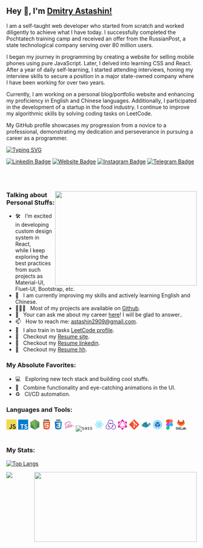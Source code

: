 ## Hey 👋, I'm [Dmitry Astashin!](https://github.com/Stilone)



I am a self-taught web developer who started from scratch and worked diligently to achieve what I have today. I successfully completed the Pochtatech training camp and received an offer from the RussianPost, a state technological company serving over 80 million users.

I began my journey in programming by creating a website for selling mobile phones using pure JavaScript. Later, I delved into learning CSS and React. After a year of daily self-learning, I started attending interviews, honing my interview skills to secure a position in a major state-owned company where I have been working for over two years.

Currently, I am working on a personal blog/portfolio website and enhancing my proficiency in English and Chinese languages. Additionally, I participated in the development of a startup in the food industry. I continue to improve my algorithmic skills by solving coding tasks on LeetCode.

My GitHub profile showcases my progression from a novice to a professional, demonstrating my dedication and perseverance in pursuing a career as a programmer.

[![Typing SVG](https://readme-typing-svg.herokuapp.com?font=Fira+Code&weight=800&pause=1000&color=78746C&background=D4D5D400&random=false&width=1235&height=100&lines=%22Only+those+who+are+not+afraid+to+move+forward+can+discover+new+horizons.%22+-+Franklin+D.+Roosevelt;%22Only+through+constant+forward+movement+can+we+achieve+goals+that+seem+impossible.%22+-+Vince+Lombardi;%22Only+those+who+decide+to+move+can+see+how+the+road+unfolds+before+them.%22+-+Nelson+Mandela)](https://git.io/typing-svg)

[![Linkedin Badge](https://img.shields.io/badge/-LinkedIn-0e76a8?style=flat-square&logo=Linkedin&logoColor=white)](https://linkedin.com/in/dmitry-astashin-9ba69421a)
[![Website Badge](https://img.shields.io/badge/Website-3b5998?style=flat-square&logo=google-chrome&logoColor=white)](https://astashin-resume.tech)
[![Instagram Badge](https://img.shields.io/badge/-Instagram-e4405f?style=flat-square&logo=Instagram&logoColor=white)](https://instagram.com/stil0ne/)
[![Telegram Badge](https://img.shields.io/badge/-Telegram-0088cc?style=flat-square&logo=Telegram&logoColor=white)](https://t.me/STI1ONE)

<div id="badges">
   <img src="https://komarev.com/ghpvc/?username=your-github-username-StilOne&style=flat-square&color=blue" alt=""/>
</div>

#

<img align="right" height="250" width="375" alt="" src="https://media.giphy.com/media/L1R1tvI9svkIWwpVYr/giphy.gif" />



### Talking about Personal Stuffs:

- 🛠 &nbsp; I’m excited in developing custom design system in React, <br /> while I keep exploring the best practices from such projects as <br /> Material-UI, Fluet-UI, Bootstrap, etc.
- 🚀 &nbsp; I am currently improving my skills and actively learning English and Chinese.
- 👨🏻‍💻 &nbsp; Most of my projects are available on [Github](https://github.com/Stilone?tab=repositories).
- 💬 &nbsp; Your can ask me about my career [here](https://t.me/STI1ONE)! I will be glad to answer..
- 📫 &nbsp; How to reach me: astashin2909@gmail.com.
- 🐒 &nbsp; I also train in tasks [LeetCode profile](https://leetcode.com/Stilone/).
- 📝 &nbsp; Checkout my [Resume site](https://astashin-resume.tech).
- 📄 &nbsp; Checkout my [Resume linkedin](https://github.com/Stilone/StilOne/blob/main/Astashin%20linkedin.pdf).
- 📄 &nbsp; Checkout my [Resume hh](https://github.com/Stilone/StilOne/blob/main/Astashin%20hh.pdf).



### My Absolute Favorites:

- 💻 &nbsp; Exploring new tech stack and building cool stuffs.
- 💫 &nbsp; Combine functionality and eye-catching animations in the UI.
- ♻️ &nbsp; CI/CD automation.

### Languages and Tools:

<code><img height="27" src="https://raw.githubusercontent.com/github/explore/80688e429a7d4ef2fca1e82350fe8e3517d3494d/topics/javascript/javascript.png" alt="javascript"></code>
<code><img height="27" src="https://raw.githubusercontent.com/devicons/devicon/master/icons/typescript/typescript-original.svg" alt="typescript"></code>
<code><img height="27" src="https://raw.githubusercontent.com/github/explore/80688e429a7d4ef2fca1e82350fe8e3517d3494d/topics/nodejs/nodejs.png" alt="nodejs"></code>
<code><img height="27" src="https://github.com/devicons/devicon/blob/master/icons/html5/html5-original-wordmark.svg" alt="html"></code>
<code><img height="27" src="https://raw.githubusercontent.com/devicons/devicon/master/icons/css3/css3-original-wordmark.svg" alt="css"></code>
<code><img height="25" src="https://raw.githubusercontent.com/github/explore/80688e429a7d4ef2fca1e82350fe8e3517d3494d/topics/sass/sass.png" alt="sass"></code>
<code><img height="25" src="https://user-images.githubusercontent.com/38039349/60953119-d3c6f300-a2fc-11e9-9596-4978e5d52180.png" alt="sass"></code>
<code><img height="27" src="https://raw.githubusercontent.com/github/explore/80688e429a7d4ef2fca1e82350fe8e3517d3494d/topics/react/react.png" alt="react"></code>
<code><img height="27" src="https://github.com/devicons/devicon/blob/master/icons/redux/redux-original.svg" alt="redux"></code>
<code><img height="27" src="https://raw.githubusercontent.com/github/explore/80688e429a7d4ef2fca1e82350fe8e3517d3494d/topics/graphql/graphql.png" alt="graphql"></code>
<code><img height="27" src="https://raw.githubusercontent.com/devicons/devicon/master/icons/git/git-original.svg" alt="git"></code>
<code><img height="27" src="https://raw.githubusercontent.com/devicons/devicon/master/icons/docker/docker-original.svg" alt="docker"></code>
<code><img height="27" src="https://github.com/devicons/devicon/blob/master/icons/webpack/webpack-original.svg" alt="webpack"></code>
<code><img height="27" src="https://github.com/devicons/devicon/blob/master/icons/figma/figma-original.svg" alt="figma"></code>
<code><img height="27" src="https://github.com/devicons/devicon/blob/master/icons/gitlab/gitlab-original-wordmark.svg" alt="gitlab"></code>

#

### My Stats:

[![Top Langs](https://github-readme-stats.vercel.app/api/top-langs/?username=Stilone&hide_progress=false&show_icons=true&theme=dark)](https://github.com/anuraghazra/github-readme-stats)



<img align="right" height="185" width="430" alt="" src="https://media.giphy.com/media/C89ZdKRSfwDjY5w4Xa/giphy.gif" />

![](https://leetcard.jacoblin.cool/Stilone?animation=true)

#
